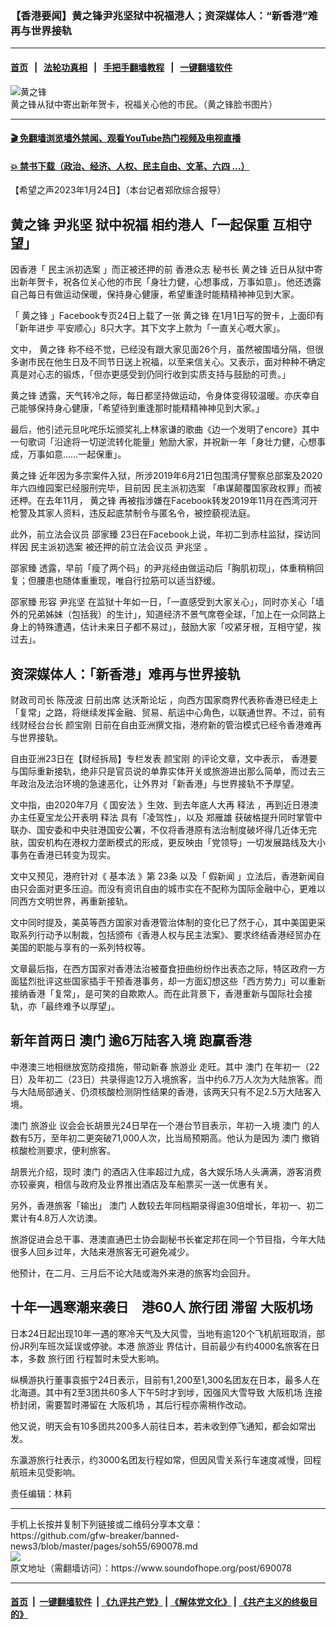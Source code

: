 ### 【香港要闻】黄之锋尹兆坚狱中祝福港人；资深媒体人：“新香港”难再与世界接轨
------------------------

#### [首页](https://github.com/gfw-breaker/banned-news3/blob/master/README.md) &nbsp;&nbsp;|&nbsp;&nbsp; [法轮功真相](https://github.com/begood0513/basic/blob/master/README.md)  &nbsp;&nbsp;|&nbsp;&nbsp; [手把手翻墙教程](https://github.com/gfw-breaker/guides/wiki)  &nbsp;&nbsp;|&nbsp;&nbsp; [一键翻墙软件](https://github.com/gfw-breaker/nogfw/blob/master/README.md)  



<div><img alt="黄之锋" src="https://img.soundofhope.org/2023-01/hzf-1674586313640.jpg"/>
<br/><figcaption class="caption">
 黄之锋从狱中寄出新年贺卡，祝福关心他的市民。（黄之锋脸书图片）
</figcaption></div><hr/>

#### [ 🎬  免翻墙浏览墙外禁闻、观看YouTube热门视频及电视直播](https://github.com/gfw-breaker/HelloWorld)

#### [ 💥  禁书下载（政治、经济、人权、民主自由、文革、六四 ...）](https://github.com/gfw-breaker/books/blob/master/README.md)

<div><div class="Content__Wrapper sc-1bvya0-0 elmmKw article_body" itemprop="articleBody">
 <div id="post_place_1">
 </div>
 <p class="meta-top">
  <span class="meta">
   【希望之声2023年1月24日】（本台记者郑欣综合报导）
  </span>
 </p>
 <h2>
  <strong>
   <ok href="/term/1047">
    黄之锋
   </ok>
   <ok href="/term/33641">
    尹兆坚
   </ok>
   狱中祝福 相约港人「一起保重 互相守望」
  </strong>
 </h2>
 <p>
  因香港「
  <ok href="/term/496553">
   民主派初选案
  </ok>
  」而正被还押的前
  <ok href="/term/14339">
   香港众志
  </ok>
  秘书长
  <ok href="/term/1047">
   黄之锋
  </ok>
  近日从狱中寄出新年贺卡，祝各位关心他的市民「身壮力健，心想事成，万事如意」。他还透露自己每日有做运动保暖，保持身心健康，希望重逢时能精精神神见到大家。
 </p>
 <p>
  「
  <ok href="/term/1047">
   黄之锋
  </ok>
  」Facebook专页24日上载了一张
  <ok href="/term/1047">
   黄之锋
  </ok>
  在1月1日写的贺卡，上面印有「新年进步 平安顺心」8只大字。其下文字上款为「一直关心嘅大家」。
 </p>
 <p>
  文中，
  <ok href="/term/1047">
   黄之锋
  </ok>
  称不经不觉，已经没有跟大家见面26个月，虽然被围墙分隔，但很多谢市民在他生日及不同节日送上祝福，以至来信关心。又表示，面对种种不确定真是对心志的锻炼，「但亦更感受到仍同行收到实质支持与鼓励的可贵。」
 </p>
 <p>
  <ok href="/term/1047">
   黄之锋
  </ok>
  透露，天气转冷之际，每日都坚持做运动，令身体变得较温暖。亦庆幸自己能够保持身心健康，「希望待到重逢那时能精精神神见到大家。」
 </p>
 <p>
  最后，他引述元旦叱咤乐坛颁奖礼上林家谦的歌曲《边一个发明了encore》其中一句歌词「沿途将一切逆流转化能量」勉励大家，并祝新一年「身壮力健，心想事成，万事如意……一起保重」。
 </p>
 <p>
  <ok href="/term/1047">
   黄之锋
  </ok>
  近年因为多宗案件入狱，所涉2019年6月21日包围湾仔警察总部案及2020年六四维园案已经服刑完毕，目前因
  <ok href="/term/496553">
   民主派初选案
  </ok>
  「串谋颠覆国家政权罪」而被还柙。在去年11月，
  <ok href="/term/1047">
   黄之锋
  </ok>
  再被指涉嫌在Facebook转发2019年11月在西湾河开枪警及其家人资料，违反起底禁制令与匿名令，被控藐视法庭。
 </p>
 <p>
  此外，前立法会议员
  <ok href="/term/94645">
   邵家臻
  </ok>
  23日在Facebook上说，年初二到赤柱监狱，探访同样因
  <ok href="/term/496553">
   民主派初选案
  </ok>
  被还押的前立法会议员
  <ok href="/term/33641">
   尹兆坚
  </ok>
  。
 </p>
 <p>
  <ok href="/term/94645">
   邵家臻
  </ok>
  透露，早前「瘦了两个码」的尹兆经由做运动后「胸肌初现」，体重稍稍回复；但腰患也随体重重现，唯自行拉筋可以适当舒缓。
 </p>
 <p>
  <ok href="/term/94645">
   邵家臻
  </ok>
  形容
  <ok href="/term/33641">
   尹兆坚
  </ok>
  在监狱十年如一日，「一直感受到大家关心」，同时亦关心「墙外的兄弟姊妹（包括我）的生计」，知道经济不景气席卷全球，「加上在一众同路上身上的特殊遭遇，估计未来日子都不易过」，鼓励大家「咬紧牙根，互相守望，挨过去」。
 </p>
 <h2>
  <strong>
   资深媒体人：「新香港」难再与世界接轨
  </strong>
 </h2>
 <p>
  财政司司长
  <ok href="/term/87524">
   陈茂波
  </ok>
  日前出席
  <ok href="/term/25433">
   达沃斯论坛
  </ok>
  ，向西方国家商界代表称香港已经走上「复常」之路，将继续发挥金融、贸易、航运中心角色，以联通世界。不过，前有线财经台台长
  <ok href="/term/735242">
   颜宝刚
  </ok>
  日前在自由亚洲撰文指，港府新的管治模式已经令香港难再与世界接轨。
 </p>
 <p>
  自由亚洲23日在【财经拆局】专栏发表
  <ok href="/term/735242">
   颜宝刚
  </ok>
  的评论文章，文中表示， 香港要与国际重新接轨，绝非只是官员说的单靠实体开关或旅游进出那么简单，而过去三年政治及法治环境的急速恶化，让外界对「新香港」与世界接轨不予厚望。
 </p>
 <p>
  文中指，由2020年7月《
  <ok href="/term/99050">
   国安法
  </ok>
  》生效、到去年底人大再
  <ok href="/term/13824">
   释法
  </ok>
  ，再到近日港澳办主任夏宝龙公开表明
  <ok href="/term/13824">
   释法
  </ok>
  具有「凌驾性」，以及
  <ok href="/term/317689">
   郑雁雄
  </ok>
  获破格提升同时掌管中联办、国安委和中央驻港国安公署，不仅将香港原有法治制度破坏得几近体无完肤，国安机构在港权力垄断模式的形成，更反映由「党领导」一切发展路线及大小事务在香港已转变为现实。
 </p>
 <p>
  文中又预见，港府针对《
  <ok href="/term/14277">
   基本法
  </ok>
  》第
  <ok href="/term/9219">
   23条
  </ok>
  以及「
  <ok href="/term/1221">
   假新闻
  </ok>
  」立法后，香港新闻自由只会面对更多压迫。而没有资讯自由的城市实在不配称为国际金融中心，更难以同西方文明世界，再重新接轨。
 </p>
 <p>
  文中同时提及，美英等西方国家对香港管治体制的变化已了然于心，其中美国更采取系列行动予以制裁，包括颁布《香港人权与民主法案》、要求终结香港经贸办在美国的职能与享有的一系列特权等。
 </p>
 <p>
  文章最后指，在西方国家对香港法治被蚕食扭曲纷纷作出表态之际，特区政府一方面猛烈批评这些国家插手干预香港事务，却一方面幻想这些「西方势力」可以重新接纳香港「复常」，是可笑的自欺欺人。而在此背景下，香港重新与国际社会接轨，亦「最终难予以厚望」。
 </p>
 <h2>
  <strong>
   新年首两日
   <ok href="/term/19042">
    澳门
   </ok>
   逾6万陆客入境 跑赢香港
  </strong>
 </h2>
 <p>
  中港澳三地相继放宽防疫措施，带动新春
  <ok href="/term/60900">
   旅游业
  </ok>
  走旺。其中
  <ok href="/term/19042">
   澳门
  </ok>
  在年初一（22日）及年初二（23日）共录得逾12万入境旅客，当中约6.7万人次为大陆旅客。而与大陆局部通关、仍须核酸检测阴性结果的香港，该两天只有不足2.5万大陆客入境。
 </p>
 <p>
  <ok href="/term/19042">
   澳门
  </ok>
  <ok href="/term/60900">
   旅游业
  </ok>
  议会会长胡景光24日早在一个港台节目表示，年初一入境
  <ok href="/term/19042">
   澳门
  </ok>
  的人数有5万，至年初二更突破71,000人次，比当局预期高。他认为是因为
  <ok href="/term/19042">
   澳门
  </ok>
  撤销核酸检测要求，便利旅客。
 </p>
 <p>
  胡景光介绍，现时
  <ok href="/term/19042">
   澳门
  </ok>
  的酒店入住率超过九成，各大娱乐场人头满满，游客消费亦较豪爽，相信与政府及业界推出酒店及车船票买一送一优惠有关。
 </p>
 <p>
  另外，香港旅客「输出」
  <ok href="/term/19042">
   澳门
  </ok>
  人数较去年同档期录得逾30倍增长，年初一、初二累计有4.8万人次访澳。
 </p>
 <p>
  旅游促进会总干事、港澳直通巴士协会副秘书长崔定邦在同一个节目指，今年大陆很多人回乡过年，大陆来港旅客无可避免减少。
 </p>
 <p>
  他预计，在二月、三月后不论大陆或海外来港的旅客均会回升。
 </p>
 <h2>
  <strong>
   十年一遇寒潮来袭日　港60人
   <ok href="/term/30229">
    旅行团
   </ok>
   滞留
   <ok href="/term/831636">
    大阪机场
   </ok>
  </strong>
 </h2>
 <p>
  日本24日起出现10年一遇的寒冷天气及大风雪，当地有逾120个飞机航班取消，部份JR列车班次延误或停驶。本港
  <ok href="/term/60900">
   旅游业
  </ok>
  界估计，目前最少有约4000名旅客在日本，多数
  <ok href="/term/30229">
   旅行团
  </ok>
  行程暂时未受大影响。
 </p>
 <p>
  纵横游执行董事袁振宁24日表示，目前有1,200至1,300名团友在日本，最多人在北海道。其中有2至3团共60多人下午5时才到埗，因强风大雪导致
  <ok href="/term/831636">
   大阪机场
  </ok>
  连接桥封闭，需要暂时滞留在
  <ok href="/term/831636">
   大阪机场
  </ok>
  ，其后行程亦需稍作改动。
 </p>
 <p>
  他又说，明天会有10多团共200多人前往日本，若未收到停飞通知，都会如常出发。
 </p>
 <p>
  东瀛游旅行社表示，约3000名团友行程如常，但因风雪关系行车速度减慢，回程航班未见受影响。
 </p>
 <p class="meta-btm">
  责任编辑：林莉
 </p>
</div>
</div>
<hr/>
手机上长按并复制下列链接或二维码分享本文章：<br/>
https://github.com/gfw-breaker/banned-news3/blob/master/pages/soh55/690078.md <br/>
<a href='https://github.com/gfw-breaker/banned-news3/blob/master/pages/soh55/690078.md'><img src='https://github.com/gfw-breaker/banned-news3/blob/master/pages/soh55/690078.md.png'/></a> <br/>
原文地址（需翻墙访问）：https://www.soundofhope.org/post/690078


------------------------
#### [首页](https://github.com/gfw-breaker/banned-news3/blob/master/README.md) &nbsp;|&nbsp; [一键翻墙软件](https://github.com/gfw-breaker/nogfw/blob/master/README.md) &nbsp;| [《九评共产党》](https://github.com/gfw-breaker/9ping.md/blob/master/README.md#九评之一评共产党是什么) | [《解体党文化》](https://github.com/gfw-breaker/jtdwh.md/blob/master/README.md) | [《共产主义的终极目的》](https://github.com/gfw-breaker/gczydzjmd.md/blob/master/README.md)


<img src='http://gfw-breaker.win/banned-news3/pages/soh55/690078.md' width='0px' height='0px'/>